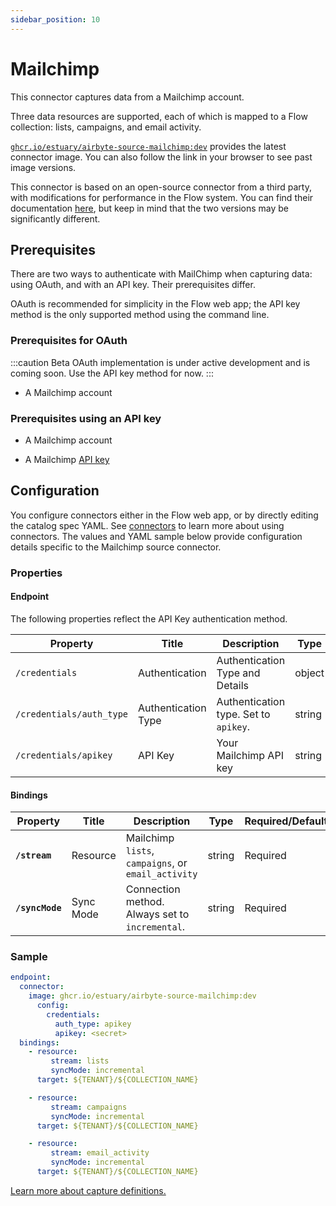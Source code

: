 ```yaml
---
sidebar_position: 10
---
```


# Mailchimp

This connector captures data from a Mailchimp account.

Three data resources are supported, each of which is mapped to a Flow collection: lists, campaigns, and email activity.

[`ghcr.io/estuary/airbyte-source-mailchimp:dev`](https://ghcr.io/estuary/airbyte-source-mailchimp:dev) provides the latest connector image. You can also follow the link in your browser to see past image versions.

This connector is based on an open-source connector from a third party, with modifications for performance in the Flow system.
You can find their documentation [here](https://docs.airbyte.com/integrations/sources/mailchimp),
but keep in mind that the two versions may be significantly different.

## Prerequisites

There are two ways to authenticate with MailChimp when capturing data: using OAuth, and with an API key.
Their prerequisites differ.

OAuth is recommended for simplicity in the Flow web app;
the API key method is the only supported method using the command line.

### Prerequisites for OAuth

:::caution Beta
OAuth implementation is under active development and is coming soon.
Use the API key method for now.
:::

* A Mailchimp account

### Prerequisites using an API key

* A Mailchimp account

* A Mailchimp [API key](https://mailchimp.com/developer/marketing/guides/quick-start/#generate-your-api-key)

## Configuration

You configure connectors either in the Flow web app, or by directly editing the catalog spec YAML.
See [connectors](../../../concepts/connectors.md#using-connectors) to learn more about using connectors. The values and YAML sample below provide configuration details specific to the Mailchimp source connector.

### Properties

#### Endpoint

The following properties reflect the API Key authentication method.

| Property | Title | Description | Type | Required/Default |
|---|---|---|---|---|
| `/credentials` | Authentication  | Authentication Type and Details | object |  |
| `/credentials/auth_type` | Authentication Type | Authentication type. Set to `apikey`.  | string |  |
| `/credentials/apikey` | API Key | Your Mailchimp API key | string | |

#### Bindings

| Property | Title | Description | Type | Required/Default |
|---|---|---|---|---|
| **`/stream`** | Resource | Mailchimp `lists`, `campaigns`, or `email_activity` | string | Required |
| **`/syncMode`** | Sync Mode | Connection method. Always set to `incremental`. | string | Required |

### Sample

```yaml
endpoint:
  connector:
    image: ghcr.io/estuary/airbyte-source-mailchimp:dev
      config:
        credentials:
          auth_type: apikey
          apikey: <secret>
  bindings:
    - resource:
         stream: lists
         syncMode: incremental
      target: ${TENANT}/${COLLECTION_NAME}

    - resource:
         stream: campaigns
         syncMode: incremental
      target: ${TENANT}/${COLLECTION_NAME}

    - resource:
         stream: email_activity
         syncMode: incremental
      target: ${TENANT}/${COLLECTION_NAME}
```

[Learn more about capture definitions.](../../../concepts/captures.md#pull-captures)